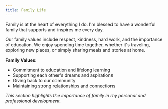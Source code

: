 ```yaml
---
title: Family Life
---
```


Family is at the heart of everything I do. I'm blessed to have a wonderful family that supports and inspires me every day.

Our family values include respect, kindness, hard work, and the importance of education. We enjoy spending time together, whether it's traveling, exploring new places, or simply sharing meals and stories at home.

**Family Values:**
- Commitment to education and lifelong learning
- Supporting each other's dreams and aspirations
- Giving back to our community
- Maintaining strong relationships and connections

*This section highlights the importance of family in my personal and professional development.*